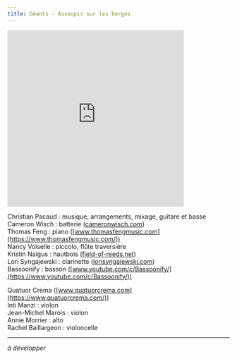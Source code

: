 ```yaml
---
title: Géants - Assoupis sur les berges
---
```


<iframe style="border: 0; width: 400px; height: 400px;" src="https://bandcamp.com/EmbeddedPlayer/track=2361358403/size=large/bgcol=333333/linkcol=ffffff/minimal=true/transparent=true/" seamless><a href="https://christianpacaud.bandcamp.com/track/g-ants-assoupis-sur-les-berges">Géants - Assoupis sur les berges by Christian Pacaud</a></iframe>

Christian Pacaud : musique, arrangements, mixage, guitare et basse  
Cameron Wisch : batterie ([cameronwisch.com](https://cameronwisch.com/))  
Thomas Feng : piano ([www.thomasfengmusic.com](https://www.thomasfengmusic.com/))  
Nancy Voiselle : piccolo, flûte traversière  
Kristin Naigus : hautbois ([field-of-reeds.net](http://field-of-reeds.net/))  
Lori Syngajewski : clarinette ([lorisyngajewski.com](https://lorisyngajewski.com/))  
Bassoonify : basson ([www.youtube.com/c/Bassoonify/](https://www.youtube.com/c/Bassoonify/))  
  
Quatuor Crema ([www.quatuorcrema.com](https://www.quatuorcrema.com/))  
Inti Manzi : violon  
Jean-Michel Marois : violon  
Annie Morrier : alto  
Rachel Baillargeon : violoncelle

<hr>

*à développer*